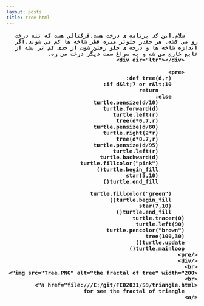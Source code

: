 ```yaml
---
layout: posts
title: tree html
---
```


<html>
<head>
    <title>the code of tree</title>
</head>
<body>
    <div style="font-weight:bold;font-size:larger;"dir="rtl">
        
        سلام.این کد برنامه ی درخت هست.فرکتالی هست که تنه درخت رو می کشه. هر جقدر جلوتر میره قطر شاخه ها کم می شوند.اگر اندازه شاخه ها و درجه ی جلو رفتن شون از حدی کم تر بشه از تابع خارج می شه و به سراغ سمت دیگر درخت می ره.
        <div dir="ltr"></div>

        <pre>
            def tree(d,r):
            if d&lt;7 or r&lt;10:
                return
            else:
                turtle.pensize(d/10)
                turtle.forward(d)
                turtle.left(r)
                tree(d*0.7,r)
                turtle.pensize(d/80)
                turtle.right(2*r)
                tree(d*0.7,r)
                turtle.pensize(d/95)
                turtle.left(r)
                turtle.backward(d)
                turtle.fillcolor("pink")
                turtle.begin_fill()
                star(5,10)
                turtle.end_fill()
        
            turtle.fillcolor("green")
            turtle.begin_fill()
            star(7,10)
            turtle.end_fill()
        turtle.tracer(0)
        turtle.left(90)
        turtle.pencolor("brown")
        tree(100,30)
        turtle.update()
        turtle.mainloop()
    </pre>
    </div>
    <br>
    <img src="Tree.PNG" alt="the fractal of tree" width="200">
    <br>
    <a href="file:///C:/git/FC02031/S9/triangle.html">
        for see the fractal of triangle
    </a>

</body>
</html>